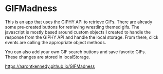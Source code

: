 # GIFMadness
This is an app that uses the GIPHY API to retrieve GIFs.
There are already some pre-created buttons for retrieving 
wrestling themed gifs. The javascript is mostly based around custom objects
I created to handle the response from the GIPHY API and handle the local storage.
From there, click events are calling the appropriate object methods.

You can also add your own GIF search buttons and save favorite
GIFs.  These changes are stored in localStorage.

https://aarontkennedy.github.io/GIFMadness


